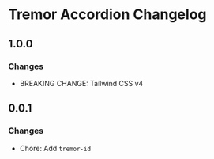 # Tremor Accordion Changelog

## 1.0.0

### Changes

- BREAKING CHANGE: Tailwind CSS v4

## 0.0.1

### Changes

- Chore: Add `tremor-id`
